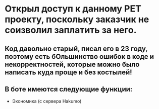 # Открыл доступ к данному PET проекту, поскольку заказчик не соизволил заплатить за него.

## Код давольно старый, писал его в 23 году, поэтому есть бОльшинство ошибок в коде и некорректностей, которые можно было написать куда проще и без костылей!
## В боте имеются следующие функции:
- Экономика (с сервера Hakumo)
